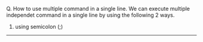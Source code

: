 Q. How to use multiple command in a single line.
We can execute multiple independet command in a single line by using the following 2 ways.

1. using semicolon (;)
---


